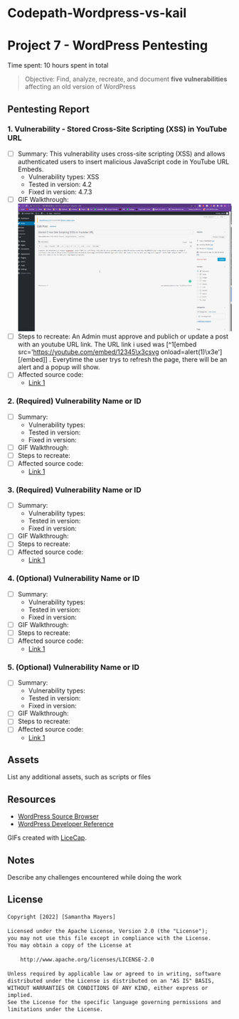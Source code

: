# Codepath-Wordpress-vs-kail
# Project 7 - WordPress Pentesting

Time spent: 10 hours spent in total

> Objective: Find, analyze, recreate, and document **five vulnerabilities** affecting an old version of WordPress

## Pentesting Report

### 1. Vulnerability - Stored Cross-Site Scripting (XSS) in YouTube URL
  - [ ] Summary: This vulnerability uses cross-site scripting (XSS) and allows authenticated users to insert malicious JavaScript code in YouTube URL Embeds.
    - Vulnerability types: XSS
    - Tested in version: 4.2
    - Fixed in version: 4.7.3
  - [ ] GIF Walkthrough: <img src="YoutubeUrlXSS.gif" alt ="Youtube URL XSS">
  - [ ] Steps to recreate: An Admin must approve and publich or update a post with an youtube URL link. The URL link i used was [^1[embed src='https://youtube.com/embed/12345\x3csvg onload=alert(1)\x3e'][/embed]] . Everytime the user trys to refresh the page, there will be an alert and a popup will show. 
  - [ ] Affected source code:
    - [Link 1](https://blog.sucuri.net/2017/03/stored-xss-in-wordpress-core.html)
    
### 2. (Required) Vulnerability Name or ID
  - [ ] Summary: 
    - Vulnerability types:
    - Tested in version:
    - Fixed in version: 
  - [ ] GIF Walkthrough: 
  - [ ] Steps to recreate: 
  - [ ] Affected source code:
    - [Link 1](https://core.trac.wordpress.org/browser/tags/version/src/source_file.php)
    
### 3. (Required) Vulnerability Name or ID
  - [ ] Summary: 
    - Vulnerability types:
    - Tested in version:
    - Fixed in version: 
  - [ ] GIF Walkthrough: 
  - [ ] Steps to recreate: 
  - [ ] Affected source code:
    - [Link 1](https://core.trac.wordpress.org/browser/tags/version/src/source_file.php)
    
### 4. (Optional) Vulnerability Name or ID
  - [ ] Summary: 
    - Vulnerability types:
    - Tested in version:
    - Fixed in version: 
  - [ ] GIF Walkthrough: 
  - [ ] Steps to recreate: 
  - [ ] Affected source code:
    - [Link 1](https://core.trac.wordpress.org/browser/tags/version/src/source_file.php)
    
### 5. (Optional) Vulnerability Name or ID
  - [ ] Summary: 
    - Vulnerability types:
    - Tested in version:
    - Fixed in version: 
  - [ ] GIF Walkthrough: 
  - [ ] Steps to recreate: 
  - [ ] Affected source code:
    - [Link 1](https://core.trac.wordpress.org/browser/tags/version/src/source_file.php) 

## Assets

List any additional assets, such as scripts or files

## Resources

- [WordPress Source Browser](https://core.trac.wordpress.org/browser/)
- [WordPress Developer Reference](https://developer.wordpress.org/reference/)

GIFs created with [LiceCap](http://www.cockos.com/licecap/).

## Notes

Describe any challenges encountered while doing the work

## License

    Copyright [2022] [Samantha Mayers]

    Licensed under the Apache License, Version 2.0 (the "License");
    you may not use this file except in compliance with the License.
    You may obtain a copy of the License at

        http://www.apache.org/licenses/LICENSE-2.0

    Unless required by applicable law or agreed to in writing, software
    distributed under the License is distributed on an "AS IS" BASIS,
    WITHOUT WARRANTIES OR CONDITIONS OF ANY KIND, either express or implied.
    See the License for the specific language governing permissions and
    limitations under the License.

